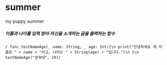 # summer
my puppy summer

##### 이름과 나이를 입력 받아 자신을 소개하는 글을 출력하는 함수



`/
func testNameAge(_ name: String, _ age: Int){\n
    print("안녕하세요 제 이름은 " + name + "이고, 나이는 " + String(age) + "입니다.")\n
}\n
testNameAge("권혁태", 29)/`


